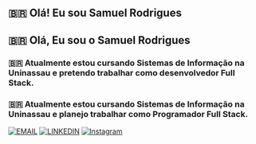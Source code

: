 
## 🇧🇷 Olá! Eu sou Samuel Rodrigues  
## 🇧🇷 Olá, Eu sou o Samuel Rodrigues

### 🇧🇷 Atualmente estou cursando Sistemas de Informação na Uninassau e pretendo trabalhar como desenvolvedor Full Stack.

### 🇧🇷 Atualmente estou cursando Sistemas de Informação na Uninassau e planejo trabalhar como Programador Full Stack.

[![EMAIL](https://img.shields.io/badge/Gmail-D14836?style=for-the-badge&logo=gmail&logoColor=white)](mailto:symonrodrigues9@gmail.com/)
[![LINKEDIN](https://img.shields.io/badge/LinkedIn-0077B5?style=for-the-badge&logo=linkedin&logoColor=white)](https://www.linkedin.com/in/samuel-rodrigues-0ab229206/ )
[![Instagram](https://img.shields.io/badge/Instagram-%23E4405F.svg?style=for-the-badge&logo=Instagram&logoColor=white)](https://www.instagram.com/symonrodriguess_/)


